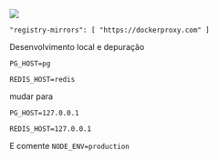 ![](https://pub-b8db533c86124200a9d799bf3ba88099.r2.dev/2023/03/wbhiRD1.webp)

```
"registry-mirrors": [ "https://dockerproxy.com" ]
```

Desenvolvimento local e depuração

```
PG_HOST=pg

REDIS_HOST=redis
```

mudar para

```
PG_HOST=127.0.0.1

REDIS_HOST=127.0.0.1

```

E comente `NODE_ENV=production`